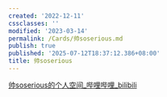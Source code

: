 ```yaml
---
created: '2022-12-11'
cssclasses: ''
modified: '2023-03-14'
permalink: /Cards/帅soserious.md
publish: true
published: '2025-07-12T18:37:12.386+08:00'
title: 帅soserious
---
```

[帅soserious的个人空间_哔哩哔哩_bilibili](https://space.bilibili.com/66391032?spm_id_from=333.337.0.0)